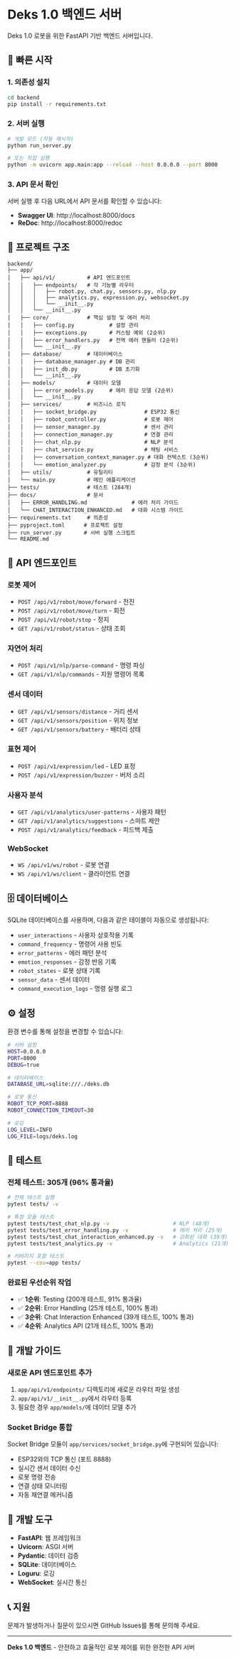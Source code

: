 # Deks 1.0 백엔드 서버

Deks 1.0 로봇을 위한 FastAPI 기반 백엔드 서버입니다.

## 🚀 빠른 시작

### 1. 의존성 설치

```bash
cd backend
pip install -r requirements.txt
```

### 2. 서버 실행

```bash
# 개발 모드 (자동 재시작)
python run_server.py

# 또는 직접 실행
python -m uvicorn app.main:app --reload --host 0.0.0.0 --port 8000
```

### 3. API 문서 확인

서버 실행 후 다음 URL에서 API 문서를 확인할 수 있습니다:

- **Swagger UI**: http://localhost:8000/docs
- **ReDoc**: http://localhost:8000/redoc

## 📁 프로젝트 구조

```
backend/
├── app/
│   ├── api/v1/          # API 엔드포인트
│   │   ├── endpoints/   # 각 기능별 라우터
│   │   │   ├── robot.py, chat.py, sensors.py, nlp.py
│   │   │   ├── analytics.py, expression.py, websocket.py
│   │   │   └── __init__.py
│   │   └── __init__.py
│   ├── core/            # 핵심 설정 및 에러 처리
│   │   ├── config.py           # 설정 관리
│   │   ├── exceptions.py       # 커스텀 예외 (2순위)
│   │   ├── error_handlers.py   # 전역 에러 핸들러 (2순위)
│   │   └── __init__.py
│   ├── database/        # 데이터베이스
│   │   ├── database_manager.py # DB 관리
│   │   ├── init_db.py          # DB 초기화
│   │   └── __init__.py
│   ├── models/          # 데이터 모델
│   │   ├── error_models.py     # 에러 응답 모델 (2순위)
│   │   └── __init__.py
│   ├── services/        # 비즈니스 로직
│   │   ├── socket_bridge.py               # ESP32 통신
│   │   ├── robot_controller.py            # 로봇 제어
│   │   ├── sensor_manager.py              # 센서 관리
│   │   ├── connection_manager.py          # 연결 관리
│   │   ├── chat_nlp.py                    # NLP 분석
│   │   ├── chat_service.py                # 채팅 서비스
│   │   ├── conversation_context_manager.py # 대화 컨텍스트 (3순위)
│   │   └── emotion_analyzer.py            # 감정 분석 (3순위)
│   ├── utils/           # 유틸리티
│   └── main.py          # 메인 애플리케이션
├── tests/               # 테스트 (284개)
├── docs/                # 문서
│   ├── ERROR_HANDLING.md              # 에러 처리 가이드
│   └── CHAT_INTERACTION_ENHANCED.md   # 대화 시스템 가이드
├── requirements.txt     # 의존성
├── pyproject.toml      # 프로젝트 설정
├── run_server.py       # 서버 실행 스크립트
└── README.md
```

## 🔌 API 엔드포인트

### 로봇 제어
- `POST /api/v1/robot/move/forward` - 전진
- `POST /api/v1/robot/move/turn` - 회전
- `POST /api/v1/robot/stop` - 정지
- `GET /api/v1/robot/status` - 상태 조회

### 자연어 처리
- `POST /api/v1/nlp/parse-command` - 명령 파싱
- `GET /api/v1/nlp/commands` - 지원 명령어 목록

### 센서 데이터
- `GET /api/v1/sensors/distance` - 거리 센서
- `GET /api/v1/sensors/position` - 위치 정보
- `GET /api/v1/sensors/battery` - 배터리 상태

### 표현 제어
- `POST /api/v1/expression/led` - LED 표정
- `POST /api/v1/expression/buzzer` - 버저 소리

### 사용자 분석
- `GET /api/v1/analytics/user-patterns` - 사용자 패턴
- `GET /api/v1/analytics/suggestions` - 스마트 제안
- `POST /api/v1/analytics/feedback` - 피드백 제출

### WebSocket
- `WS /api/v1/ws/robot` - 로봇 연결
- `WS /api/v1/ws/client` - 클라이언트 연결

## 🗄️ 데이터베이스

SQLite 데이터베이스를 사용하며, 다음과 같은 테이블이 자동으로 생성됩니다:

- `user_interactions` - 사용자 상호작용 기록
- `command_frequency` - 명령어 사용 빈도
- `error_patterns` - 에러 패턴 분석
- `emotion_responses` - 감정 반응 기록
- `robot_states` - 로봇 상태 기록
- `sensor_data` - 센서 데이터
- `command_execution_logs` - 명령 실행 로그

## ⚙️ 설정

환경 변수를 통해 설정을 변경할 수 있습니다:

```bash
# 서버 설정
HOST=0.0.0.0
PORT=8000
DEBUG=true

# 데이터베이스
DATABASE_URL=sqlite:///./deks.db

# 로봇 통신
ROBOT_TCP_PORT=8888
ROBOT_CONNECTION_TIMEOUT=30

# 로깅
LOG_LEVEL=INFO
LOG_FILE=logs/deks.log
```

## 🧪 테스트

### 전체 테스트: 305개 (96% 통과율)

```bash
# 전체 테스트 실행
pytest tests/ -v

# 특정 모듈 테스트
pytest tests/test_chat_nlp.py -v                    # NLP (48개)
pytest tests/test_error_handling.py -v              # 에러 처리 (25개)
pytest tests/test_chat_interaction_enhanced.py -v   # 강화된 대화 (39개)
pytest tests/test_analytics.py -v                   # Analytics (21개)

# 커버리지 포함 테스트
pytest --cov=app tests/
```

### 완료된 우선순위 작업
- ✅ **1순위**: Testing (200개 테스트, 91% 통과율)
- ✅ **2순위**: Error Handling (25개 테스트, 100% 통과)
- ✅ **3순위**: Chat Interaction Enhanced (39개 테스트, 100% 통과)
- ✅ **4순위**: Analytics API (21개 테스트, 100% 통과)

## 📝 개발 가이드

### 새로운 API 엔드포인트 추가

1. `app/api/v1/endpoints/` 디렉토리에 새로운 라우터 파일 생성
2. `app/api/v1/__init__.py`에서 라우터 등록
3. 필요한 경우 `app/models/`에 데이터 모델 추가

### Socket Bridge 통합

Socket Bridge 모듈이 `app/services/socket_bridge.py`에 구현되어 있습니다:
- ESP32와의 TCP 통신 (포트 8888)
- 실시간 센서 데이터 수신
- 로봇 명령 전송
- 연결 상태 모니터링
- 자동 재연결 메커니즘

## 🔧 개발 도구

- **FastAPI**: 웹 프레임워크
- **Uvicorn**: ASGI 서버
- **Pydantic**: 데이터 검증
- **SQLite**: 데이터베이스
- **Loguru**: 로깅
- **WebSocket**: 실시간 통신

## 📞 지원

문제가 발생하거나 질문이 있으시면 GitHub Issues를 통해 문의해 주세요.

---

**Deks 1.0 백엔드** - 안전하고 효율적인 로봇 제어를 위한 완전한 API 서버
